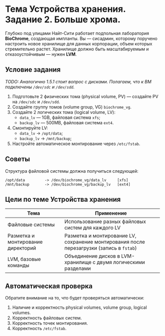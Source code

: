 # Тема Устройства хранения. Задание 2. Больше хрома.

Глубоко под улицами Найт-Сити работает подпольная лаборатория **BioChrome**, создающая импланты. Вы — сисадмин, которому поручено настроить новое хранилище для данных корпорации, объем которых стремительно растет. Хранилище должно быть масштабируемым и отказоустойчивым — нужен **LVM**.

## Условие задания

_TODO: Аналогично 1.5.1 стоит вопрос с дисками. Полагаем, что к ВМ подключены `/dev/sdc` и `/dev/sdd`._

1. Подготовьте 2 физических тома (physical volume, PV) — создайте PV на `/dev/sdc` и `/dev/sdd`.
2. Создайте группу томов (volume group, VG) `biochrome_vg`.
3. Создайте 2 логических тома (logical volume, LV):
	- `data_lv` — 1GB, файловая система `xfs`;
	- `backup_lv` — 500MB, файловая система `ext4`.
4. Cмонтируйте LV:
	- `data_lv` → `/opt/data`;
	- `backup_lv` → `/mnt/backup`;
5. Настройте автоматическое монтирование через `/etc/fstab`.

## Советы

Структура файловой системы должна получиться следующей:
```
/opt/data         -> /dev/biochrome_vg/data_lv     [xfs]
/mnt/backup       -> /dev/biochrome_vg/backup_lv   [ext4]
```

## Цели по теме Устройства хранения

| Тема                               | Применение                                                                                |
| ---------------------------------- | ----------------------------------------------------------------------------------------- |
| Файловые системы                   | Использование разных файловых систем для каждого LV                                       |
| Разметка и монтирование директорий | Разметка и монтирование LV, сохранение монтирования после перезагрузки (запись в `fstab`) |
| LVM, базовые команды               | Объединение дисков в LVM-хранилище с двумя логическими разделами                          |

## Автоматическая проверка 

Обратите внимание на то, что будет проверяться автоматически:

1. Наличие и корректность physical volumes, volume group, logical volumes.
2. Корректность файловых систем.
3. Корректность точек монтирования.
4. Корректность `/etc/fstab`.